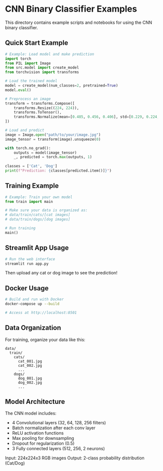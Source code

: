 # CNN Binary Classifier Examples

This directory contains example scripts and notebooks for using the CNN binary classifier.

## Quick Start Example

```python
# Example: Load model and make prediction
import torch
from PIL import Image
from src.model import create_model
from torchvision import transforms

# Load the trained model
model = create_model(num_classes=2, pretrained=True)
model.eval()

# Preprocess an image
transform = transforms.Compose([
    transforms.Resize((224, 224)),
    transforms.ToTensor(),
    transforms.Normalize(mean=[0.485, 0.456, 0.406], std=[0.229, 0.224, 0.225])
])

# Load and predict
image = Image.open("path/to/your/image.jpg")
image_tensor = transform(image).unsqueeze(0)

with torch.no_grad():
    outputs = model(image_tensor)
    _, predicted = torch.max(outputs, 1)
    
classes = ['Cat', 'Dog']
print(f"Prediction: {classes[predicted.item()]}")
```

## Training Example

```python
# Example: Train your own model
from train import main

# Make sure your data is organized as:
# data/train/cats/[cat images]
# data/train/dogs/[dog images]

# Run training
main()
```

## Streamlit App Usage

```bash
# Run the web interface
streamlit run app.py
```

Then upload any cat or dog image to see the prediction!

## Docker Usage

```bash
# Build and run with Docker
docker-compose up --build

# Access at http://localhost:8501
```

## Data Organization

For training, organize your data like this:

```
data/
  train/
    cats/
      cat_001.jpg
      cat_002.jpg
      ...
    dogs/
      dog_001.jpg
      dog_002.jpg
      ...
```

## Model Architecture

The CNN model includes:
- 4 Convolutional layers (32, 64, 128, 256 filters)
- Batch normalization after each conv layer
- ReLU activation functions
- Max pooling for downsampling
- Dropout for regularization (0.5)
- 3 Fully connected layers (512, 256, 2 neurons)

Input: 224x224x3 RGB images
Output: 2-class probability distribution (Cat/Dog)